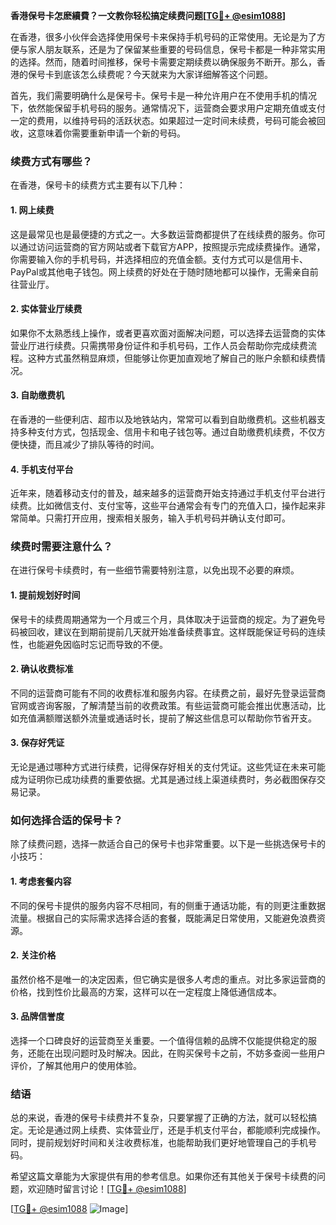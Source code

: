 **香港保号卡怎麽續費？一文教你轻松搞定续费问题[[TG💪+ @esim1088](https://t.me/s/esim1088)]**

在香港，很多小伙伴会选择使用保号卡来保持手机号码的正常使用。无论是为了方便与家人朋友联系，还是为了保留某些重要的号码信息，保号卡都是一种非常实用的选择。然而，随着时间推移，保号卡需要定期续费以确保服务不断开。那么，香港的保号卡到底该怎么续费呢？今天就来为大家详细解答这个问题。

首先，我们需要明确什么是保号卡。保号卡是一种允许用户在不使用手机的情况下，依然能保留手机号码的服务。通常情况下，运营商会要求用户定期充值或支付一定的费用，以维持号码的活跃状态。如果超过一定时间未续费，号码可能会被回收，这意味着你需要重新申请一个新的号码。

### **续费方式有哪些？**

在香港，保号卡的续费方式主要有以下几种：

#### **1. 网上续费**
这是最常见也是最便捷的方式之一。大多数运营商都提供了在线续费的服务。你可以通过访问运营商的官方网站或者下载官方APP，按照提示完成续费操作。通常，你需要输入你的手机号码，并选择相应的充值金额。支付方式可以是信用卡、PayPal或其他电子钱包。网上续费的好处在于随时随地都可以操作，无需亲自前往营业厅。

#### **2. 实体营业厅续费**
如果你不太熟悉线上操作，或者更喜欢面对面解决问题，可以选择去运营商的实体营业厅进行续费。只需携带身份证件和手机号码，工作人员会帮助你完成续费流程。这种方式虽然稍显麻烦，但能够让你更加直观地了解自己的账户余额和续费情况。

#### **3. 自助缴费机**
在香港的一些便利店、超市以及地铁站内，常常可以看到自助缴费机。这些机器支持多种支付方式，包括现金、信用卡和电子钱包等。通过自助缴费机续费，不仅方便快捷，而且减少了排队等待的时间。

#### **4. 手机支付平台**
近年来，随着移动支付的普及，越来越多的运营商开始支持通过手机支付平台进行续费。比如微信支付、支付宝等，这些平台通常会有专门的充值入口，操作起来非常简单。只需打开应用，搜索相关服务，输入手机号码并确认支付即可。

### **续费时需要注意什么？**

在进行保号卡续费时，有一些细节需要特别注意，以免出现不必要的麻烦。

#### **1. 提前规划好时间**
保号卡的续费周期通常为一个月或三个月，具体取决于运营商的规定。为了避免号码被回收，建议在到期前提前几天就开始准备续费事宜。这样既能保证号码的连续性，也能避免因临时忘记而导致的不便。

#### **2. 确认收费标准**
不同的运营商可能有不同的收费标准和服务内容。在续费之前，最好先登录运营商官网或咨询客服，了解清楚当前的收费政策。有些运营商可能会推出优惠活动，比如充值满额赠送额外流量或通话时长，提前了解这些信息可以帮助你节省开支。

#### **3. 保存好凭证**
无论是通过哪种方式进行续费，记得保存好相关的支付凭证。这些凭证在未来可能成为证明你已成功续费的重要依据。尤其是通过线上渠道续费时，务必截图保存交易记录。

### **如何选择合适的保号卡？**

除了续费问题，选择一款适合自己的保号卡也非常重要。以下是一些挑选保号卡的小技巧：

#### **1. 考虑套餐内容**
不同的保号卡提供的服务内容不尽相同，有的侧重于通话功能，有的则更注重数据流量。根据自己的实际需求选择合适的套餐，既能满足日常使用，又能避免浪费资源。

#### **2. 关注价格**
虽然价格不是唯一的决定因素，但它确实是很多人考虑的重点。对比多家运营商的价格，找到性价比最高的方案，这样可以在一定程度上降低通信成本。

#### **3. 品牌信誉度**
选择一个口碑良好的运营商至关重要。一个值得信赖的品牌不仅能提供稳定的服务，还能在出现问题时及时解决。因此，在购买保号卡之前，不妨多查阅一些用户评价，了解其他用户的使用体验。

### **结语**

总的来说，香港的保号卡续费并不复杂，只要掌握了正确的方法，就可以轻松搞定。无论是通过网上续费、实体营业厅，还是手机支付平台，都能顺利完成操作。同时，提前规划好时间和关注收费标准，也能帮助我们更好地管理自己的手机号码。

希望这篇文章能为大家提供有用的参考信息。如果你还有其他关于保号卡续费的问题，欢迎随时留言讨论！[[TG💪+ @esim1088](https://t.me/s/esim1088)] 

[[TG💪+ @esim1088](https://t.me/s/esim1088) ![Image](https://i.postimg.cc/4NQfJmqS/Snipaste-2025-05-13-00-14-12.png)]